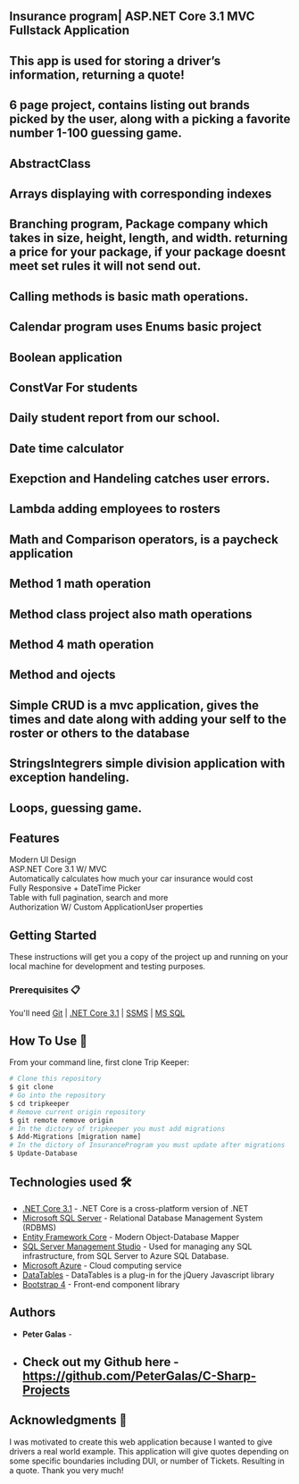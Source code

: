 ## Insurance program| ASP.NET Core 3.1 MVC Fullstack Application 

## This app is used for storing a driver’s information, returning a quote! 
## 6 page project, contains listing out brands picked by the user, along with a picking a favorite number 1-100 guessing game.
## AbstractClass 
## Arrays displaying with corresponding indexes
## Branching program, Package company which takes in size, height, length, and width. returning a price for your package, if your package doesnt meet set rules it will not send out.
## Calling methods is basic math operations.
## Calendar program uses Enums basic project
## Boolean application
## ConstVar For students
## Daily student report from our school.
## Date time calculator 
## Exepction and Handeling catches user errors.
## Lambda adding employees to rosters
## Math and Comparison operators, is a paycheck application
## Method 1 math operation
## Method class project also math operations
## Method 4 math operation
## Method and ojects 
## Simple CRUD is a mvc application, gives the times and date along with adding your self to the roster or others to the database
## StringsIntegrers simple division application with exception handeling.
## Loops, guessing game.


## Features

 Modern UI Design\
 ASP.NET Core 3.1 W/ MVC\
 Automatically calculates how much your car insurance would cost\
 Fully Responsive + DateTime Picker\
 Table with full pagination, search and more\
 Authorization W/ Custom ApplicationUser properties

## Getting Started

These instructions will get you a copy of the project up and running on your local machine for development and testing purposes. 

### Prerequisites 📋

You'll need [Git](https://git-scm.com) | [.NET Core 3.1](https://dotnet.microsoft.com/download) | [SSMS](https://docs.microsoft.com/en-us/sql/ssms/download-sql-server-management-studio-ssms?view=sql-server-ver15) | [MS SQL](https://docs.microsoft.com/en-us/ef/)


## How To Use 🔧

From your command line, first clone Trip Keeper:

```bash
# Clone this repository
$ git clone
# Go into the repository
$ cd tripkeeper
# Remove current origin repository
$ git remote remove origin
# In the dictory of tripkeeper you must add migrations
$ Add-Migrations [migration name]
# In the dictory of InsuranceProgram you must update after migrations
$ Update-Database
```

## Technologies used 🛠️

- [.NET Core 3.1](https://dotnet.microsoft.com/download) - .NET Core is a cross-platform version of .NET
- [Microsoft SQL Server](https://docs.microsoft.com/en-us/ef/) - Relational Database Management System (RDBMS)
- [Entity Framework Core](https://docs.microsoft.com/en-us/ef/) - Modern Object-Database Mapper
- [SQL Server Management Studio](https://www.microsoft.com/en-us/sql-server) -  Used for managing any SQL infrastructure, from SQL Server to Azure SQL Database.
- [Microsoft Azure](https://azure.microsoft.com/en-us/) - Cloud computing service
- [DataTables](https://datatables.net/) - DataTables is a plug-in for the jQuery Javascript library
- [Bootstrap 4](https://getbootstrap.com/docs/4.3/getting-started/introduction/) - Front-end component library


## Authors

- **Peter Galas** - 
- ## Check out my Github here - https://github.com/PeterGalas/C-Sharp-Projects

## Acknowledgments 🎁

I was motivated to create this web application because I wanted to give drivers a real world example. This application will give quotes depending on some 
specific boundaries including DUI, or number of Tickets. Resulting in a quote. Thank you very much!
